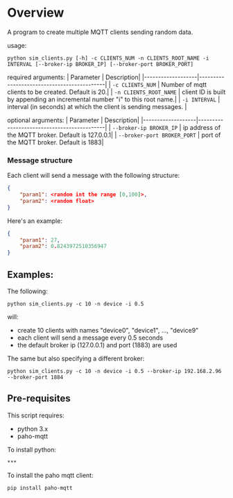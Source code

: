 # Overview
A program to create multiple MQTT clients sending random data.

usage:
```
python sim_clients.py [-h] -c CLIENTS_NUM -n CLIENTS_ROOT_NAME -i INTERVAL [--broker-ip BROKER_IP] [--broker-port BROKER_PORT]
```

required arguments:
| Parameter | Description|
|-------------------|--------------------------------------------|
| `-c CLIENTS_NUM`      | Number of mqtt clients to be created. Default is 20.|
| `-n CLIENTS_ROOT_NAME`  | client ID is built by appending an incremental number "i" to this root name.|
| `-i INTERVAL`      | interval (in seconds) at which the client is sending messages. |   

optional arguments:
| Parameter | Description|
|-------------------|--------------------------------------------|
| `--broker-ip BROKER_IP`      | ip address of the MQTT broker. Default is 127.0.0.1|
| `--broker-port BROKER_PORT`  | port of the MQTT broker. Default is 1883|

### Message structure
Each client will send a message with the following structure:
```json
{
    "param1": <random int the range [0,100]>,
    "param2": <random float>
}
```

Here's an example:
```json
{
    "param1": 27, 
    "param2": 0.8243972510356947
}
```

## Examples:
The following:
```
python sim_clients.py -c 10 -n device -i 0.5
```
will:
* create 10 clients with names "device0", "device1", ..., "device9"
* each client will send a message every 0.5 seconds
* the default broker ip (127.0.0.1) and port (1883) are used


The same but also specifying a different broker:
```
python sim_clients.py -c 10 -n device -i 0.5 --broker-ip 192.168.2.96 --broker-port 1884
```

## Pre-requisites
This script requires:
* python 3.x
* paho-mqtt

To install python:
```
***
```

To install the paho mqtt client:
```
pip install paho-mqtt
```